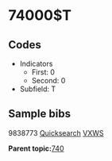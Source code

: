 # 74000$T

## Codes

-   Indicators
    -   First: 0
    -   Second: 0
-   Subfield: T

## Sample bibs

9838773 [Quicksearch](https://search.library.yale.edu/catalog/9838773) [VXWS](http://prodorbis.library.yale.edu:7014/vxws/GetHoldingsService?bibId=9838773)

**Parent topic:**[740](../../tags/740/740.md)

